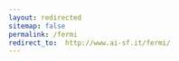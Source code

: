 ```yaml
---
layout: redirected
sitemap: false
permalink: /fermi
redirect_to:  http://www.ai-sf.it/fermi/
---
```

